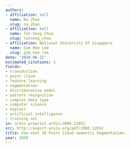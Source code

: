 ```yaml
---
authors:
- affiliation: null
  name: Na Zhao
  slug: na_zhao
- affiliation: null
  name: Tat-Seng Chua
  slug: tatseng_chua
- affiliation: National University Of Singapore
  name: Gim Hee Lee
  slug: gim_hee_lee
date: '2020-06-22'
estimated_citations: 1
fields:
- transduction
- point cloud
- feature learning
- segmentation
- discriminative model
- pattern recognition
- complex data type
- computer science
- exploit
- artificial intelligence
- training set
in: arXiv preprint arXiv:2006.12052
src: http://export.arxiv.org/pdf/2006.12052
title: Few-shot 3D Point Cloud Semantic Segmentation.
year: 2020
---
```

